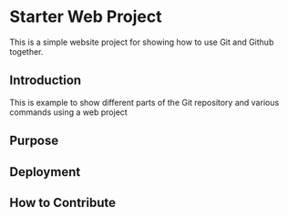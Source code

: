 # Starter Web Project

This is a simple website project for
showing how to use Git and Github together.

## Introduction

This is example to show different parts
of the Git repository and various commands
using a web project

## Purpose

## Deployment

## How to Contribute
